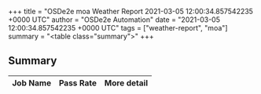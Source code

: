 +++
title = "OSDe2e moa Weather Report 2021-03-05 12:00:34.857542235 +0000 UTC"
author = "OSDe2e Automation"
date = "2021-03-05 12:00:34.857542235 +0000 UTC"
tags = ["weather-report", "moa"]
summary = "<table class=\"summary\"></table>"
+++
## Summary

| Job Name | Pass Rate | More detail |
|----------|-----------|-------------|



